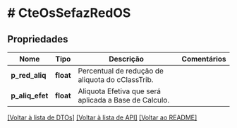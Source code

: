 # # CteOsSefazRedOS

## Propriedades

Nome | Tipo | Descrição | Comentários
------------ | ------------- | ------------- | -------------
**p_red_aliq** | **float** | Percentual de redução de aliquota do cClassTrib. |
**p_aliq_efet** | **float** | Aliquota Efetiva que será aplicada a Base de Calculo. |

[[Voltar à lista de DTOs]](../../README.md#models) [[Voltar à lista de API]](../../README.md#endpoints) [[Voltar ao README]](../../README.md)
